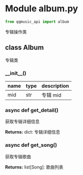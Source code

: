 # Module album.py

```python
from qqmusic_api import album
```

专辑操作类

## class Album

专辑类

### \_\_init\_\_()

| name | type | description |
| - | - | - |
| mid | str | 专辑 mid |

### async def get_detail()

获取专辑详细信息

**Returns:** dict: 专辑详细信息

### async def get_song()

获取专辑歌曲

**Returns:** list[Song]: 歌曲列表
